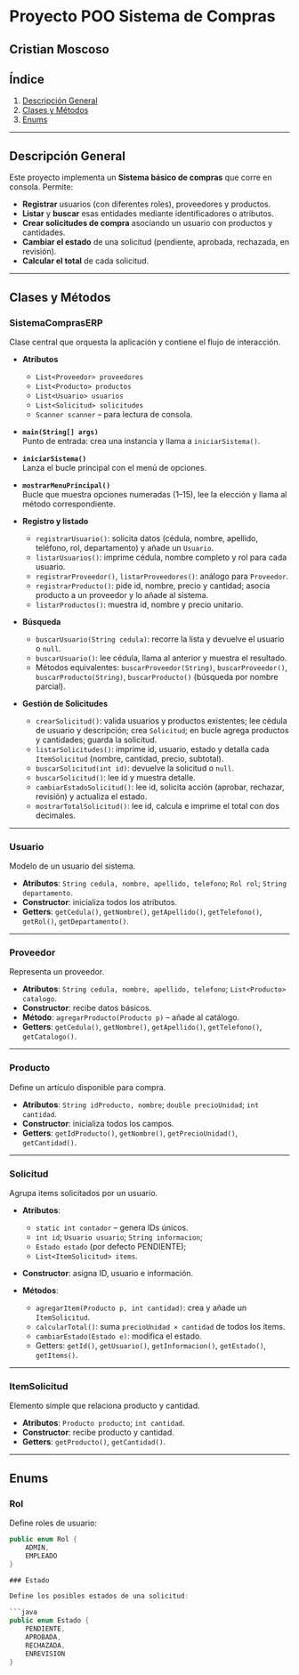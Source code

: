 # Proyecto POO Sistema de Compras
**Cristian Moscoso**
---

## Índice

1. [Descripción General](#descripción-general)  
2. [Clases y Métodos](#clases-y-métodos)  
3. [Enums](#enums)  
---

## Descripción General

Este proyecto implementa un **Sistema básico de compras** que corre en consola. Permite:

- **Registrar** usuarios (con diferentes roles), proveedores y productos.  
- **Listar** y **buscar** esas entidades mediante identificadores o atributos.  
- **Crear solicitudes de compra** asociando un usuario con productos y cantidades.  
- **Cambiar el estado** de una solicitud (pendiente, aprobada, rechazada, en revisión).  
- **Calcular el total** de cada solicitud.

---

## Clases y Métodos

### SistemaComprasERP

Clase central que orquesta la aplicación y contiene el flujo de interacción.

- **Atributos**  
  - `List<Proveedor> proveedores`  
  - `List<Producto> productos`  
  - `List<Usuario> usuarios`  
  - `List<Solicitud> solicitudes`  
  - `Scanner scanner` – para lectura de consola.

- **`main(String[] args)`**  
  Punto de entrada: crea una instancia y llama a `iniciarSistema()`.

- **`iniciarSistema()`**  
  Lanza el bucle principal con el menú de opciones.

- **`mostrarMenuPrincipal()`**  
  Bucle que muestra opciones numeradas (1–15), lee la elección y llama al método correspondiente.

- **Registro y listado**  
  - `registrarUsuario()`: solicita datos (cédula, nombre, apellido, teléfono, rol, departamento) y añade un `Usuario`.  
  - `listarUsuarios()`: imprime cédula, nombre completo y rol para cada usuario.  
  - `registrarProveedor()`, `listarProveedores()`: análogo para `Proveedor`.  
  - `registrarProducto()`: pide id, nombre, precio y cantidad; asocia producto a un proveedor y lo añade al sistema.  
  - `listarProductos()`: muestra id, nombre y precio unitario.

- **Búsqueda**  
  - `buscarUsuario(String cedula)`: recorre la lista y devuelve el usuario o `null`.  
  - `buscarUsuario()`: lee cédula, llama al anterior y muestra el resultado.  
  - Métodos equivalentes: `buscarProveedor(String)`, `buscarProveedor()`, `buscarProducto(String)`, `buscarProducto()` (búsqueda por nombre parcial).

- **Gestión de Solicitudes**  
  - `crearSolicitud()`: valida usuarios y productos existentes; lee cédula de usuario y descripción; crea `Solicitud`; en bucle agrega productos y cantidades; guarda la solicitud.  
  - `listarSolicitudes()`: imprime id, usuario, estado y detalla cada `ItemSolicitud` (nombre, cantidad, precio, subtotal).  
  - `buscarSolicitud(int id)`: devuelve la solicitud o `null`.  
  - `buscarSolicitud()`: lee id y muestra detalle.  
  - `cambiarEstadoSolicitud()`: lee id, solicita acción (aprobar, rechazar, revisión) y actualiza el estado.  
  - `mostrarTotalSolicitud()`: lee id, calcula e imprime el total con dos decimales.

---

### Usuario

Modelo de un usuario del sistema.

- **Atributos**: `String cedula, nombre, apellido, telefono`; `Rol rol`; `String departamento`.  
- **Constructor**: inicializa todos los atributos.  
- **Getters**: `getCedula()`, `getNombre()`, `getApellido()`, `getTelefono()`, `getRol()`, `getDepartamento()`.

---

### Proveedor

Representa un proveedor.

- **Atributos**: `String cedula, nombre, apellido, telefono`; `List<Producto> catalogo`.  
- **Constructor**: recibe datos básicos.  
- **Método**: `agregarProducto(Producto p)` – añade al catálogo.  
- **Getters**: `getCedula()`, `getNombre()`, `getApellido()`, `getTelefono()`, `getCatalogo()`.

---

### Producto

Define un artículo disponible para compra.

- **Atributos**: `String idProducto, nombre`; `double precioUnidad`; `int cantidad`.  
- **Constructor**: inicializa todos los campos.  
- **Getters**: `getIdProducto()`, `getNombre()`, `getPrecioUnidad()`, `getCantidad()`.

---

### Solicitud

Agrupa items solicitados por un usuario.

- **Atributos**:  
  - `static int contador` – genera IDs únicos.  
  - `int id`; `Usuario usuario`; `String informacion`;  
  - `Estado estado` (por defecto PENDIENTE);  
  - `List<ItemSolicitud> items`.  
- **Constructor**: asigna ID, usuario e información.

- **Métodos**:  
  - `agregarItem(Producto p, int cantidad)`: crea y añade un `ItemSolicitud`.  
  - `calcularTotal()`: suma `precioUnidad × cantidad` de todos los items.  
  - `cambiarEstado(Estado e)`: modifica el estado.  
  - Getters: `getId()`, `getUsuario()`, `getInformacion()`, `getEstado()`, `getItems()`.

---

### ItemSolicitud

Elemento simple que relaciona producto y cantidad.

- **Atributos**: `Producto producto`; `int cantidad`.  
- **Constructor**: recibe producto y cantidad.  
- **Getters**: `getProducto()`, `getCantidad()`.

---

## Enums

### Rol

Define roles de usuario:

```java
public enum Rol {
    ADMIN,
    EMPLEADO
}

### Estado

Define los posibles estados de una solicitud:

```java
public enum Estado {
    PENDIENTE,
    APROBADA,
    RECHAZADA,
    ENREVISION
}
